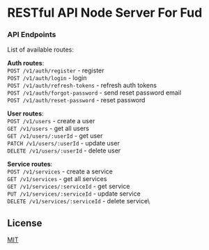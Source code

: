 # RESTful API Node Server For Fud

### API Endpoints

List of available routes:

**Auth routes**:\
`POST /v1/auth/register` - register\
`POST /v1/auth/login` - login\
`POST /v1/auth/refresh-tokens` - refresh auth tokens\
`POST /v1/auth/forgot-password` - send reset password email\
`POST /v1/auth/reset-password` - reset password

**User routes**:\
`POST /v1/users` - create a user\
`GET /v1/users` - get all users\
`GET /v1/users/:userId` - get user\
`PATCH /v1/users/:userId` - update user\
`DELETE /v1/users/:userId` - delete user

**Service routes**:\
`POST /v1/services` - create a service\
`GET /v1/services` - get all services\
`GET /v1/services/:serviceId` - get service\
`PUT /v1/services/:serviceId` - update service\
`DELETE /v1/services/:serviceId` - delete service\

## License

[MIT](LICENSE)
